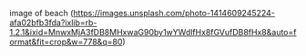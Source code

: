 image of beach
(https://images.unsplash.com/photo-1414609245224-afa02bfb3fda?ixlib=rb-1.2.1&ixid=MnwxMjA3fDB8MHxwaG90by1wYWdlfHx8fGVufDB8fHx8&auto=format&fit=crop&w=778&q=80)
